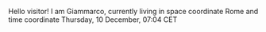 Hello visitor! I am Giammarco, currently living in space coordinate Rome and time coordinate Thursday, 10 December, 07:04 CET
